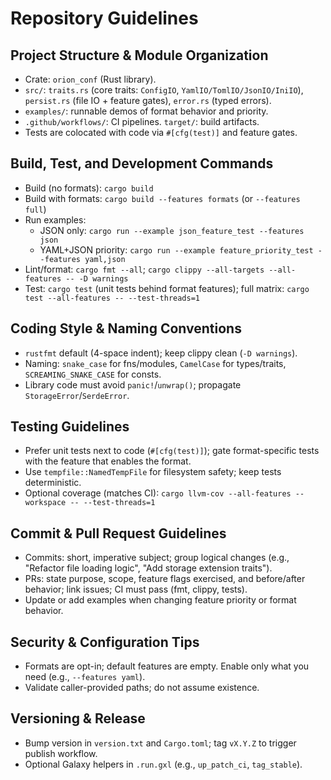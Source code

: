 # Repository Guidelines

## Project Structure & Module Organization
- Crate: `orion_conf` (Rust library).
- `src/`: `traits.rs` (core traits: `ConfigIO`, `YamlIO/TomlIO/JsonIO/IniIO`), `persist.rs` (file IO + feature gates), `error.rs` (typed errors).
- `examples/`: runnable demos of format behavior and priority.
- `.github/workflows/`: CI pipelines. `target/`: build artifacts.
- Tests are colocated with code via `#[cfg(test)]` and feature gates.

## Build, Test, and Development Commands
- Build (no formats): `cargo build`
- Build with formats: `cargo build --features formats` (or `--features full`)
- Run examples:
  - JSON only: `cargo run --example json_feature_test --features json`
  - YAML+JSON priority: `cargo run --example feature_priority_test --features yaml,json`
- Lint/format: `cargo fmt --all`; `cargo clippy --all-targets --all-features -- -D warnings`
- Test: `cargo test` (unit tests behind format features); full matrix: `cargo test --all-features -- --test-threads=1`

## Coding Style & Naming Conventions
- `rustfmt` default (4-space indent); keep clippy clean (`-D warnings`).
- Naming: `snake_case` for fns/modules, `CamelCase` for types/traits, `SCREAMING_SNAKE_CASE` for consts.
- Library code must avoid `panic!`/`unwrap()`; propagate `StorageError`/`SerdeError`.

## Testing Guidelines
- Prefer unit tests next to code (`#[cfg(test)]`); gate format-specific tests with the feature that enables the format.
- Use `tempfile::NamedTempFile` for filesystem safety; keep tests deterministic.
- Optional coverage (matches CI): `cargo llvm-cov --all-features --workspace -- --test-threads=1`

## Commit & Pull Request Guidelines
- Commits: short, imperative subject; group logical changes (e.g., "Refactor file loading logic", "Add storage extension traits").
- PRs: state purpose, scope, feature flags exercised, and before/after behavior; link issues; CI must pass (fmt, clippy, tests).
- Update or add examples when changing feature priority or format behavior.

## Security & Configuration Tips
- Formats are opt-in; default features are empty. Enable only what you need (e.g., `--features yaml`).
- Validate caller-provided paths; do not assume existence.

## Versioning & Release
- Bump version in `version.txt` and `Cargo.toml`; tag `vX.Y.Z` to trigger publish workflow.
- Optional Galaxy helpers in `.run.gxl` (e.g., `up_patch_ci`, `tag_stable`).
